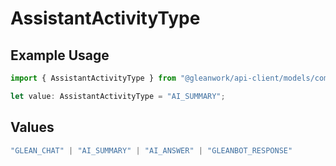 # AssistantActivityType

## Example Usage

```typescript
import { AssistantActivityType } from "@gleanwork/api-client/models/components";

let value: AssistantActivityType = "AI_SUMMARY";
```

## Values

```typescript
"GLEAN_CHAT" | "AI_SUMMARY" | "AI_ANSWER" | "GLEANBOT_RESPONSE"
```